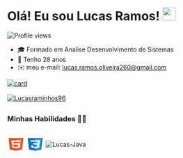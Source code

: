 # Olá! Eu sou Lucas Ramos! <img src="https://raw.githubusercontent.com/MartinHeinz/MartinHeinz/master/wave.gif" width="30px" height="30px">

<p align="left"> <img src="https://komarev.com/ghpvc/?username=carlosvinicius-ai&color=blueviolet" alt="Profile views" /> </p>

- 🎓 Formado em Analise Desenvolvimento de Sistemas
- :tada: Tenho 28 anos
 - ✉️ meu e-mail: lucas.ramos.oliveira260@gmail.com

  [![card](https://github-readme-stats.vercel.app/api?username=Lucasramos-ai&theme=tokyonight&show_icons=true)](https://github.com/Lucasraminhos96/)
  <br>
  <br>
  [![Lucasraminhos96](https://github-readme-stats.vercel.app/api/top-langs/?username=Lucasraminhos96&layout=compact&theme=tokyonight&show_icons=true)](https://github.com/anuraghazra/github-readme-stats)


  
##
  
### Minhas Habilidades :technologist:

<div style="display: inline_block"><br>
  <img align="center" alt="Lucas-HTML" height="30" width="40" margin-top="10" src="https://raw.githubusercontent.com/devicons/devicon/master/icons/html5/html5-original.svg">
  <img align="center" alt="Lucas-CSS" height="30" width="40" margin-top="10" src="https://raw.githubusercontent.com/devicons/devicon/master/icons/css3/css3-original.svg">
  <img align="center" alt="Lucas-Java" height="30" width="40" margin-top="10" src="https://cdn.jsdelivr.net/gh/devicons/devicon/icons/java/java-original-wordmark.svg">
  
</div>
  
##
